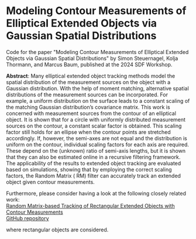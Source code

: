 # Modeling Contour Measurements of Elliptical Extended Objects via Gaussian Spatial Distributions

Code for the paper "Modeling Contour Measurements of Elliptical Extended Objects via Gaussian Spatial Distributions" by
Simon Steuernagel, Kolja Thormann, and Marcus Baum, published at the 2024 SDF Workshop.

**Abstract**:
Many elliptical extended object tracking methods model the spatial distribution of the measurement sources on the object
with a Gaussian distribution. With the help of moment matching, alternative spatial distributions of the measurement
sources can be incorporated. For example, a uniform distribution on the surface leads to a constant scaling of the
matching Gaussian distribution’s covariance matrix. This work is concerned with measurement sources from the contour of
an elliptical object. It is shown that for a circle with uniformly distributed measurement sources on the contour, a
constant scalar factor is obtained. This scaling factor still holds for an ellipse when the contour points are stretched
accordingly. If, however, the semi-axes are not equal and the distribution is uniform on the contour, individual scaling
factors for each axis are required. These depend on the (unknown) ratio of semi-axis lengths, but it is shown that they
can also be estimated online in a recursive filtering framework. The applicability of the results to extended object
tracking are evaluated based on simulations, showing that by employing the correct scaling factors, the Random Matrix (
RM) filter can accurately track an extended object given contour measurements.

Furthermore, please consider having a look at the following closely related work:\
[Random Matrix-based Tracking of Rectangular Extended Objects with Contour Measurements](https://ieeexplore.ieee.org/abstract/document/10706288)\
[GitHub repository](https://github.com/Fusion-Goettingen/FUSION_2024_Steuernagel_LidarRM)

where rectangular objects are considered.

